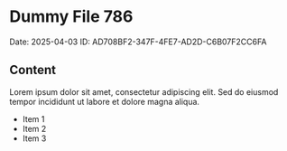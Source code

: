 # Dummy File 786

Date: 2025-04-03
ID: AD708BF2-347F-4FE7-AD2D-C6B07F2CC6FA

## Content

Lorem ipsum dolor sit amet, consectetur adipiscing elit.
Sed do eiusmod tempor incididunt ut labore et dolore magna aliqua.

* Item 1
* Item 2
* Item 3


